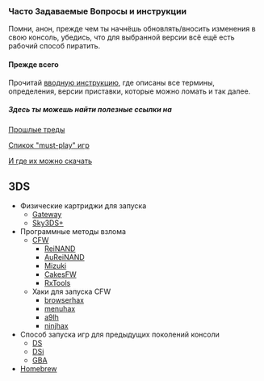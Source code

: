 ### Часто Задаваемые Вопросы и инструкции

Помни, анон, прежде чем ты начнёшь обновлять/вносить изменения в свою консоль, убедись, что для выбранной версии всё ещё есть рабочий способ пиратить. 

#### Прежде всего

Прочитай [вводную инструкцию](https://github.com/for2ch/Pirate-F.A.Q/wiki/Основная-информация), где описаны все термины, определения, версии приставки, которые можно ломать и так далее.

##### Здесь ты можешь найти полезные ссылки на

[Прошлые треды](https://github.com/for2ch/Pirate-F.A.Q/wiki/Треды)

[Спикок "must-play" игр](https://github.com/for2ch/Pirate-F.A.Q/wiki/Список-годноты)

[И где их можно скачать](https://github.com/for2ch/Pirate-F.A.Q/wiki/Сайты-с-играми)


## 3DS

* Физические картриджи для запуска
  * [Gateway](https://github.com/for2ch/Pirate-F.A.Q/wiki/Gateway)
  * [Sky3DS+](https://github.com/for2ch/Pirate-F.A.Q/wiki/Sky3DS)
* Программные методы взлома
  * [CFW](https://github.com/for2ch/Pirate-F.A.Q/wiki/Подготовка-и-установка-CFW)
    * [ReiNAND](https://github.com/for2ch/Pirate-F.A.Q/wiki/ReiNAND)
    * [AuReiNAND](https://github.com/for2ch/Pirate-F.A.Q/wiki/AuReiNAND)
    * [Mizuki](https://github.com/for2ch/Pirate-F.A.Q/wiki/Mizuki)
    * [CakesFW](https://github.com/for2ch/Pirate-F.A.Q/wiki/CakesFW)
    * [RxTools](https://github.com/for2ch/Pirate-F.A.Q/wiki/RX-Tools)
  * Хаки для запуска CFW
    * [browserhax](https://github.com/for2ch/Pirate-F.A.Q/wiki/BrowserHAX)
    * [menuhax](https://github.com/for2ch/Pirate-F.A.Q/wiki/Menuhax)
    * [a9lh](https://github.com/for2ch/Pirate-F.A.Q/wiki/arm9loaderhax)
    * [ninjhax](https://github.com/for2ch/Pirate-F.A.Q/wiki/Ninjhax)
* Способ запуска игр для предыдущих поколений консоли
  * [DS](https://github.com/for2ch/Pirate-F.A.Q/wiki/DS-игры)
  * [DSi](https://github.com/for2ch/Pirate-F.A.Q/wiki/DSi-игры)
  * [GBA](https://github.com/for2ch/Pirate-F.A.Q/wiki/GBA-игры)
* [Homebrew](https://github.com/for2ch/Pirate-F.A.Q/wiki/Homebrew)
